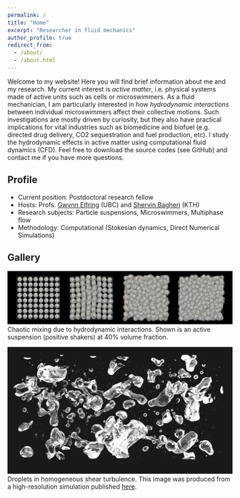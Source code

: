 ```yaml
---
permalink: /
title: "Home"
excerpt: "Researcher in fluid mechanics"
author_profile: true
redirect_from:
  - /about/
  - /about.html
---
```


Welcome to my website!
Here you will find brief information about me and my research.
My current interest is *active matter*,
i.e. physical systems made of active units such as cells or microswimmers.
As a fluid mechanician, I am particularly interested in
how *hydrodynamic interactions* between individual microswimmers affect their collective motions.
Such investigations are mostly driven by curiosity,
but they also have practical implications for vital industries such as biomedicine and biofuel
(e.g. directed drug delivery, CO2 sequestration and fuel production, etc).
I study the hydrodynamic effects in active matter using computational fluid dynamics (CFD).
Feel free to download the source codes (see GitHub) and contact me if you have more questions.


## Profile

* Current position: Postdoctoral research fellow
* Hosts: Profs. [Gwynn Elfring](https://soft.mech.ubc.ca/) (UBC) and [Shervin Bagheri](https://www.bagherigroup.com/) (KTH)
* Research subjects: Particle suspensions, Microswimmers, Multiphase flow
* Methodology: Computational (Stokesian dynamics, Direct Numerical Simulations)


## Gallery

![squirmers](images/phi40-lattice-rand-ori.png "Squirmers")
Chaotic mixing due to hydrodynamic interactions.
Shown is an active suspension (positive shakers) at 40% volume fraction.

![droplets](images/cover_pic.png "Droplets")
Droplets in homogeneous shear turbulence.
This image was produced from a high-resolution simulation published
[here](https://www.cambridge.org/core/journals/journal-of-fluid-mechanics/article/droplets-in-homogeneous-shear-turbulence/49BE8A80FEFCFB934104005EB74A7E69).
